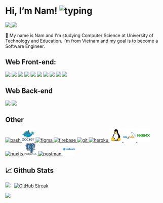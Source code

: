 # Hi, I’m Nam!   <img src="https://media.giphy.com/media/WUlplcMpOCEmTGBtBW/giphy.gif" width="128px" height="64px" alt="typing">
<a href=https://www.linkedin.com/in/nam3886/> <img src="https://img.shields.io/badge/-LinkedIn-0e76a8?style=plastic&logo=linkedIn"> </a> <img src="https://komarev.com/ghpvc/?username=nam3886&color=blue">

👨 My name is Nam and I'm studying Computer Science at University of Technology and Education. I'm from Vietnam and my goal is to become a Software Engineer.

## Web Front-end:
<img src="https://img.shields.io/badge/css3-%231572B6.svg?style=for-the-badge&logo=css3&logoColor=white"> <img src="https://img.shields.io/badge/html5-%23E34F26.svg?style=for-the-badge&logo=html5&logoColor=white"> <img src="https://img.shields.io/badge/SASS-hotpink.svg?style=for-the-badge&logo=SASS&logoColor=white"> <img src="https://img.shields.io/badge/NPM-%23000000.svg?style=for-the-badge&logo=npm&logoColor=white"> <img src="https://img.shields.io/badge/javascript-%23323330.svg?style=for-the-badge&logo=javascript&logoColor=%23F7DF1E"> <img src="https://img.shields.io/badge/typescript-%23007ACC.svg?style=for-the-badge&logo=typescript&logoColor=white"> <img src="https://img.shields.io/badge/jquery-%230769AD.svg?style=for-the-badge&logo=jquery&logoColor=white"> <img src="https://img.shields.io/badge/bootstrap-%23563D7C.svg?style=for-the-badge&logo=bootstrap&logoColor=white"> <img src="https://img.shields.io/badge/vuejs-%2335495e.svg?style=for-the-badge&logo=vuedotjs&logoColor=%234FC08D">
<img src="https://img.shields.io/badge/react-%2320232a.svg?style=for-the-badge&logo=react&logoColor=%2361DAFB">
## Web Back-end
<img src="https://img.shields.io/badge/php-%23777BB4.svg?style=for-the-badge&logo=php&logoColor=white"> <img src="https://img.shields.io/badge/laravel-%23FF2D20.svg?style=for-the-badge&logo=laravel&logoColor=white"> 

## Other

<p align="left"> <a href="https://www.gnu.org/software/bash/" target="_blank" rel="noreferrer"> <img src="https://www.vectorlogo.zone/logos/gnu_bash/gnu_bash-icon.svg" alt="bash" width="40" height="40"/> </a> <a href="https://www.docker.com/" target="_blank" rel="noreferrer"> <img src="https://raw.githubusercontent.com/devicons/devicon/master/icons/docker/docker-original-wordmark.svg" alt="docker" width="40" height="40"/> </a> <a href="https://www.figma.com/" target="_blank" rel="noreferrer"> <img src="https://www.vectorlogo.zone/logos/figma/figma-icon.svg" alt="figma" width="40" height="40"/> </a> <a href="https://firebase.google.com/" target="_blank" rel="noreferrer"> <img src="https://www.vectorlogo.zone/logos/firebase/firebase-icon.svg" alt="firebase" width="40" height="40"/> </a> <a href="https://git-scm.com/" target="_blank" rel="noreferrer"> <img src="https://www.vectorlogo.zone/logos/git-scm/git-scm-icon.svg" alt="git" width="40" height="40"/> </a> <a href="https://heroku.com" target="_blank" rel="noreferrer"> <img src="https://www.vectorlogo.zone/logos/heroku/heroku-icon.svg" alt="heroku" width="40" height="40"/> </a> <a href="https://www.linux.org/" target="_blank" rel="noreferrer"> <img src="https://raw.githubusercontent.com/devicons/devicon/master/icons/linux/linux-original.svg" alt="linux" width="40" height="40"/> </a> <a href="https://www.mysql.com/" target="_blank" rel="noreferrer"> <img src="https://raw.githubusercontent.com/devicons/devicon/master/icons/mysql/mysql-original-wordmark.svg" alt="mysql" width="40" height="40"/> </a> <a href="https://www.nginx.com" target="_blank" rel="noreferrer"> <img src="https://raw.githubusercontent.com/devicons/devicon/master/icons/nginx/nginx-original.svg" alt="nginx" width="40" height="40"/> </a> <a href="https://nuxtjs.org/" target="_blank" rel="noreferrer"> <img src="https://www.vectorlogo.zone/logos/nuxtjs/nuxtjs-icon.svg" alt="nuxtjs" width="40" height="40"/> </a> <a href="https://www.postgresql.org" target="_blank" rel="noreferrer"> <img src="https://raw.githubusercontent.com/devicons/devicon/master/icons/postgresql/postgresql-original-wordmark.svg" alt="postgresql" width="40" height="40"/> </a> <a href="https://postman.com" target="_blank" rel="noreferrer"> <img src="https://www.vectorlogo.zone/logos/getpostman/getpostman-icon.svg" alt="postman" width="40" height="40"/> </a> <a href="https://webpack.js.org" target="_blank" rel="noreferrer"> <img src="https://raw.githubusercontent.com/devicons/devicon/d00d0969292a6569d45b06d3f350f463a0107b0d/icons/webpack/webpack-original-wordmark.svg" alt="webpack" width="40" height="40"/> </a> </p> 


## 📈 Github Stats


<img src="https://github-readme-stats.vercel.app/api?username=nam3886&theme=tokyonight&show_icons=true&count_private=true"> &nbsp; [![GitHub Streak](http://github-readme-streak-stats.herokuapp.com?user=nam3886&theme=tokyonight&date_format=M%20j%5B%2C%20Y%5D)](https://git.io/streak-stats)

<img src="https://github-readme-stats.vercel.app/api/top-langs/?username=nam3886&theme=tokyonight&layout=compact&langs_count=6">
